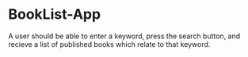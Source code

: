 # BookList-App
A user should be able to enter a keyword, press the search button, and recieve a list of published books which relate to that keyword.
